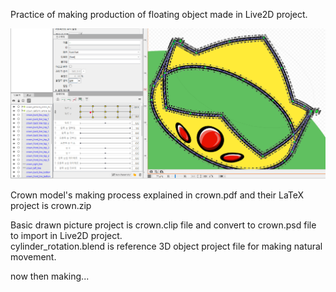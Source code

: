 Practice of making production of floating object made in Live2D project.   
   
![image](./making_process_figure/model_add_line.png)
   
Crown model's making process explained in crown.pdf and their LaTeX project is crown.zip   
   
Basic drawn picture project is crown.clip file and convert to crown.psd file to import in Live2D project.   
cylinder_rotation.blend is reference 3D object project file for making natural movement.   
   
now then making...   